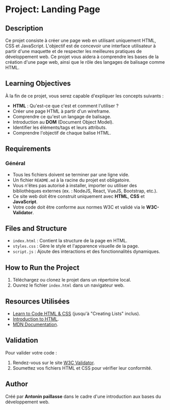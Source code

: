# Project: Landing Page

## Description

Ce projet consiste à créer une page web en utilisant uniquement HTML, CSS et JavaScript. L'objectif est de concevoir une interface utilisateur à partir d'une maquette et de respecter les meilleures pratiques de développement web. Ce projet vous aidera à comprendre les bases de la création d'une page web, ainsi que le rôle des langages de balisage comme HTML.

## Learning Objectives

À la fin de ce projet, vous serez capable d'expliquer les concepts suivants :

- **HTML** : Qu'est-ce que c'est et comment l'utiliser ?
- Créer une page HTML à partir d'un wireframe.
- Comprendre ce qu'est un langage de balisage.
- Introduction au **DOM** (Document Object Model).
- Identifier les éléments/tags et leurs attributs.
- Comprendre l'objectif de chaque balise HTML.

## Requirements

### Général

- Tous les fichiers doivent se terminer par une ligne vide.
- Un fichier `README.md` à la racine du projet est obligatoire.
- Vous n'êtes pas autorisé à installer, importer ou utiliser des bibliothèques externes (ex. : NodeJS, React, VueJS, Bootstrap, etc.).
- Ce site web doit être construit uniquement avec **HTML**, **CSS** et **JavaScript**.
- Votre code doit être conforme aux normes W3C et validé via le **W3C-Validator**.

## Files and Structure

- `index.html` : Contient la structure de la page en HTML.
- `styles.css` : Gère le style et l'apparence visuelle de la page.
- `script.js` : Ajoute des interactions et des fonctionnalités dynamiques.

## How to Run the Project

1. Téléchargez ou clonez le projet dans un répertoire local.
2. Ouvrez le fichier `index.html` dans un navigateur web.

## Resources Utilisées

- [Learn to Code HTML & CSS](https://learn.shayhowe.com/html-css/) (jusqu'à "Creating Lists" inclus).
- [Introduction to HTML](https://developer.mozilla.org/en-US/docs/Learn/HTML/Introduction_to_HTML).
- [MDN Documentation](https://developer.mozilla.org/).

## Validation

Pour valider votre code :

1. Rendez-vous sur le site [W3C Validator](https://validator.w3.org/).
2. Soumettez vos fichiers HTML et CSS pour vérifier leur conformité.

## Author

Créé par **Antonin paillasse** dans le cadre d'une introduction aux bases du développement web.
